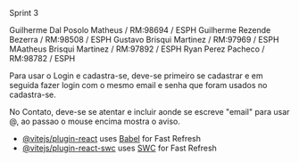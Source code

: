 Sprint 3

Guilherme Dal Posolo Matheus / RM:98694 / ESPH
Guilherme Rezende Bezerra / RM:98508 / ESPH
Gustavo Brisqui Martinez / RM:97969 / ESPH
MAatheus Brisqui Martinez / RM:97892 / ESPH
Ryan Perez Pacheco / RM:98782 / ESPH

Para usar o Login e cadastra-se, deve-se primeiro se cadastrar e em seguida fazer login com o mesmo email e senha que foram usados no cadastra-se.

No Contato, deve-se se atentar e incluir aonde se escreve "email" para usar @, ao passao o mouse encima mostra o aviso.

- [@vitejs/plugin-react](https://github.com/vitejs/vite-plugin-react/blob/main/packages/plugin-react/README.md) uses [Babel](https://babeljs.io/) for Fast Refresh
- [@vitejs/plugin-react-swc](https://github.com/vitejs/vite-plugin-react-swc) uses [SWC](https://swc.rs/) for Fast Refresh
